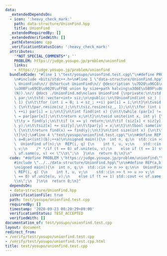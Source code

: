 ```yaml
---
data:
  _extendedDependsOn:
  - icon: ':heavy_check_mark:'
    path: data-structure/UnionFind.hpp
    title: UnionFind
  _extendedRequiredBy: []
  _extendedVerifiedWith: []
  _pathExtension: cpp
  _verificationStatusIcon: ':heavy_check_mark:'
  attributes:
    '*NOT_SPECIAL_COMMENTS*': ''
    PROBLEM: https://judge.yosupo.jp/problem/unionfind
    links:
    - https://judge.yosupo.jp/problem/unionfind
  bundledCode: "#line 1 \"test/yosupo/unionfind.test.cpp\"\n#define PROBLEM \"https://judge.yosupo.jp/problem/unionfind\"\
    \n#include <bits/stdc++.h>\n#line 1 \"data-structure/UnionFind.hpp\"\n// @brief\
    \ UnionFind\n// @shortcut UnionFind\n// @description \u7D20\u96C6\u5408\u30C7\u30FC\
    \u30BF\u69CB\u9020\uFF0E union by size+path halving\u306E\u5B9F\u88C5\uFF0EO(\u03B1\
    (N)).\n// @docs ./UnionFind.md\nclass UnionFind {\nprivate:\n\tstd::vector<int>\
    \ par;\n\tstd::vector<int> siz;\n\npublic:\n\tUnionFind(int sz_) : par(sz_), siz(sz_,\
    \ 1) {\n\t\tfor (int i = 0; i < sz_; ++i) par[i] = i;\n\t}\n\tvoid init(int sz_)\
    \ {\n\t\tpar.resize(sz_);\n\t\tsiz.resize(sz_, 1);\n\t\tfor (int i = 0; i < sz_;\
    \ ++i) par[i] = i;\n\t}\n\tint find(int x) {\n\t\twhile (par[x] != x) x = par[x]\
    \ = par[par[x]];\n\t\treturn x;\n\t}\n\tvoid unite(int x, int y) {\n\t\tx = find(x);\n\
    \t\ty = find(y);\n\t\tif (x == y) return;\n\t\tif (siz[x] < siz[y]) std::swap(x,\
    \ y);\n\t\tsiz[x] += siz[y];\n\t\tpar[y] = x;\n\t}\n\tbool same(int x, int y)\
    \ {\n\t\treturn find(x) == find(y);\n\t}\n\tint size(int x) {\n\t\treturn siz[find(x)];\n\
    \t}\n};\n#line 4 \"test/yosupo/unionfind.test.cpp\"\n\n#define REP(a,b) for(int\
    \ a=0;a<(int)(b);++a)\n\nsigned main(){\n  int n, q;\n  std::cin >> n >> q;\n\n\
    \  UnionFind uf(n);\n  REP(i, q) {\n    int t, u, v;\n    std::cin >> t >> u >>\
    \ v;\n    /* */if (t == 0) uf.unite(u, v);\n    else if (t == 1) std::cout <<\
    \ uf.same(u, v) << \"\\n\";\n  }\n\n  return 0;\n}\n"
  code: "#define PROBLEM \"https://judge.yosupo.jp/problem/unionfind\"\n#include <bits/stdc++.h>\n\
    #include \"../../data-structure/UnionFind.hpp\"\n\n#define REP(a,b) for(int a=0;a<(int)(b);++a)\n\
    \nsigned main(){\n  int n, q;\n  std::cin >> n >> q;\n\n  UnionFind uf(n);\n \
    \ REP(i, q) {\n    int t, u, v;\n    std::cin >> t >> u >> v;\n    /* */if (t\
    \ == 0) uf.unite(u, v);\n    else if (t == 1) std::cout << uf.same(u, v) << \"\
    \\n\";\n  }\n\n  return 0;\n}"
  dependsOn:
  - data-structure/UnionFind.hpp
  isVerificationFile: true
  path: test/yosupo/unionfind.test.cpp
  requiredBy: []
  timestamp: '2020-09-23 00:20:29+09:00'
  verificationStatus: TEST_ACCEPTED
  verifiedWith: []
documentation_of: test/yosupo/unionfind.test.cpp
layout: document
redirect_from:
- /verify/test/yosupo/unionfind.test.cpp
- /verify/test/yosupo/unionfind.test.cpp.html
title: test/yosupo/unionfind.test.cpp
---
```

